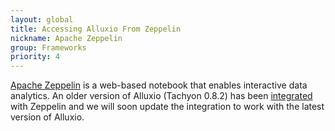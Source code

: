 ```yaml
---
layout: global
title: Accessing Alluxio From Zeppelin
nickname: Apache Zeppelin
group: Frameworks
priority: 4
---
```


[Apache Zeppelin](http://http://zeppelin-project.org/) is a web-based notebook that enables 
interactive data analytics. An older version of Alluxio (Tachyon 0.8.2) has been
[integrated](https://github.com/apache/incubator-zeppelin/blob/master/docs/interpreter/alluxio.md) 
with Zeppelin and we will soon update the integration to work with the latest version of Alluxio.
